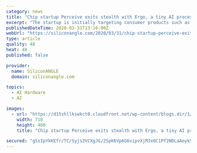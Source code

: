 ```yaml
---
category: news
title: "Chip startup Perceive exits stealth with Ergo, a tiny AI processor for edge devices"
excerpt: "The startup is initially targeting consumer products such as smartphones, Chief Executive Officer Steve Teig told SiliconANGLE. The chip’s compact size also allows it to run AI models inside smaller devices, including home security cameras, smart appliances and wearables. Perceive claims Ergo provides sustained performance of more than 4 ..."
publishedDateTime: 2020-03-31T13:16:00Z
webUrl: "https://siliconangle.com/2020/03/31/chip-startup-perceive-exits-stealth-ergo-tiny-ai-processor-edge-devices/"
type: article
quality: 48
heat: 48
published: false

provider:
  name: SiliconANGLE
  domain: siliconangle.com

topics:
  - AI Hardware
  - AI

images:
  - url: "https://d15shllkswkct0.cloudfront.net/wp-content/blogs.dir/1/files/2020/03/ergo.png"
    width: 718
    height: 400
    title: "Chip startup Perceive exits stealth with Ergo, a tiny AI processor for edge devices"

secured: "gSsIpYkKEfr/TC/Syjs2VCXgJG/2SpK6Vp6G6xipvXjMJx6C1Pf2NOLaAoykSHOTQePSGqPJizRVCOd+79NVwtBhwsa+Tt6hgVk40vqzA5ZiY378D1ESSMolhG/8tjcsh6HvQewadsaT+Rv6dIqOctD8M/F4B0l4N+sq2LYek2pdvAlNUN/g43be819xxMObfXLPW1xPXQFdvBbdmBbaAK6n27PHghEj7H/FSOoxBkKELlkRWq8a0qYYKd4D5YtRu0k7iFleGT4Mhc5hGg3H0C5iC4+qF9IQ1bcfuFSSFmJkhPBCWSkPrBBVmomUtNNLcM+4RI7aBdx1/6bYUaEDUgArFsv/dwGm9mFVJ5sEYMjsZeGrx+IpDlbuWZAxpx6o8sOVb2CjjMMwbdxkNr2kQ/mdLiV+UiFdPWcdoVLZRC5dDPGhtfc+ePIoBWhnNO8/zd1HbJPqGVL21dSvTAtheU9823BngnSQWGk6WTvLp70=;mSz9/POpW0JP95bEvdDzTQ=="
---
```


